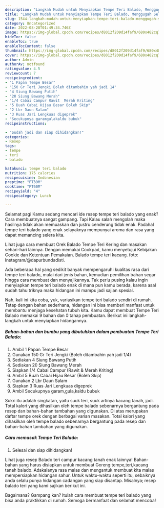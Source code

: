 ```yaml
---
description: "Langkah Mudah untuk Menyiapkan Tempe Teri Balado, Menggugah Selera"
title: "Langkah Mudah untuk Menyiapkan Tempe Teri Balado, Menggugah Selera"
slug: 1544-langkah-mudah-untuk-menyiapkan-tempe-teri-balado-menggugah-selera
category: Uncategorized
date: 2022-08-28T01:49:34.746Z
image: https://img-global.cpcdn.com/recipes/d8012f209d14faf9/680x482cq70/tempe-teri-balado-foto-resep-utama.jpg
hideToc: false
enableToc: true
enableTocContent: false
thumbnail: https://img-global.cpcdn.com/recipes/d8012f209d14faf9/680x482cq70/tempe-teri-balado-foto-resep-utama.jpg
cover: https://img-global.cpcdn.com/recipes/d8012f209d14faf9/680x482cq70/tempe-teri-balado-foto-resep-utama.jpg
author: Admin
authorAv: notfound
ratingvalue: 4.5
reviewcount: 7
recipeingredient:
- "1 Papan Tempe Besar"
- "150 Gr Teri Jengki Boleh ditambahin yah jadi 14"
- "4 Siung Bawang Putih"
- "20 Siung Bawang Merah"
- "1/4 Cabai Campur Rawit  Merah Kriting"
- "5 Buah Cabai Hijau Besar Boleh Skip"
- "2 Lbr Daun Salam"
- "3 Ruas Jari Lengkuas digeprek"
- "Secukupnya garamgulakaldu bubuk"
recipeinstructions:

- "Sudah jadi dan siap dihidangkan!"
categories:
- Resep
tags:
- tempe
- teri
- balado

katakunci: tempe teri balado 
nutrition: 175 calories
recipecuisine: Indonesian
preptime: "PT39M"
cooktime: "PT60M"
recipeyield: "4"
recipecategory: Lunch

---
```



Selamat pagi Kamu sedang mencari ide resep tempe teri balado yang enak? Cara membuatnya sangat gampang. Tapi Kalau salah mengolah maka hasilnya tidak akan memuaskan dan justru cenderung tidak enak. Padahal tempe teri balado yang enak selayaknya mempunyai aroma dan rasa yang dapat memancing selera kita.


Lihat juga cara membuat Orek Balado Tempe Teri Kering dan masakan sehari-hari lainnya. Dengan memakai Cookpad, kamu menyetujui Kebijakan Cookie dan Ketentuan Pemakaian. Balado tempe teri kacang. foto: Instagram/@dapurbundadisti.

Ada beberapa hal yang sedikit banyak mempengaruhi kualitas rasa dari tempe teri balado, mulai dari jenis bahan, kemudian pemilihan bahan segar hingga cara membuat dan menyajikannya. Tak perlu pusing kalau ingin menyiapkan tempe teri balado enak di mana pun kamu berada, karena asal sudah tahu triknya maka hidangan ini mampu jadi sajian spesial.


Nah, kali ini kita coba, yuk, variasikan tempe teri balado sendiri di rumah. Tetap dengan bahan sederhana, hidangan ini bisa memberi manfaat untuk membantu menjaga kesehatan tubuh kita. Kamu dapat membuat Tempe Teri Balado memakai 9 bahan dan 0 tahap pembuatan. Berikut ini langkah-langkah untuk menyiapkan hidangannya.

<!--inarticleads1-->

##### Bahan-bahan dan bumbu yang dibutuhkan dalam pembuatan Tempe Teri Balado:

1. Ambil 1 Papan Tempe Besar
1. Gunakan 150 Gr Teri Jengki (Boleh ditambahin yah jadi 1/4)
1. Sediakan 4 Siung Bawang Putih
1. Sediakan 20 Siung Bawang Merah
1. Siapkan 1/4 Cabai Campur (Rawit &amp; Merah Kriting)
1. Ambil 5 Buah Cabai Hijau Besar (Boleh Skip)
1. Gunakan 2 Lbr Daun Salam
1. Siapkan 3 Ruas Jari Lengkuas digeprek
1. Ambil Secukupnya garam,gula,kaldu bubuk


Sukri itu adalah singkatan, yaitu suuk teri, suuk artinya kacang tanah, jadi. Total kalori yang dihasilkan oleh tempe balado sebenarnya bergantung pada resep dan bahan-bahan tambahan yang digunakan. Di atas merupakan daftar tempe orek dengan berbagai varian masakan. Total kalori yang dihasilkan oleh tempe balado sebenarnya bergantung pada resep dan bahan-bahan tambahan yang digunakan. 

<!--inarticleads2-->

##### Cara memasak Tempe Teri Balado:


1. Selesai dan siap dihidangkan!

Lihat juga resep Balado teri campur kacang tanah enak lainnya! Bahan-bahan yang harus disiapkan untuk membuat Goreng tempe,teri,kacang tanah balado. Adakalanya rasa malas dan mengantuk membuat kita malas mempersiapkan hidangan sahur. Untuk waktu-waktu seperti itu, sebaiknya anda selalu punya hidangan cadangan yang siap disantap. Misalnya; resep balado teri yang kami sajikan berikut ini. 

Bagaimana? Gampang kan? Itulah cara membuat tempe teri balado yang bisa anda praktikkan di rumah. Semoga bermanfaat dan selamat mencoba!
